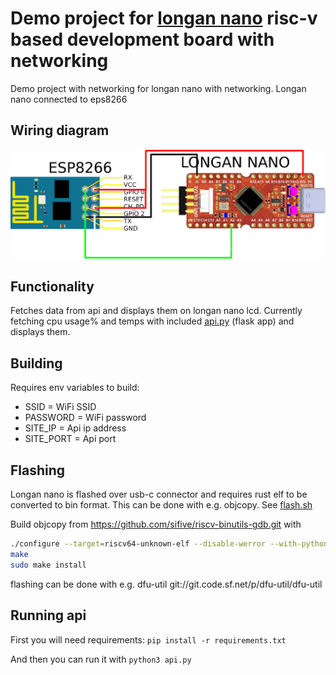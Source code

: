 # Demo project for [longan nano](https://www.seeedstudio.com/Sipeed-Longan-Nano-RISC-V-GD32VF103CBT6-Development-Board-p-4205.html) risc-v based development board with networking

Demo project with networking for longan nano with networking. Longan nano connected to eps8266

## Wiring diagram

![wiring diagram](./doc/wiring.png)

## Functionality

Fetches data from api and displays them on longan nano lcd. Currently fetching cpu usage% and temps with included [api.py](api.py) (flask app) and displays them.

## Building

Requires env variables to build:

- SSID = WiFi SSID
- PASSWORD = WiFi password
- SITE_IP = Api ip address
- SITE_PORT = Api port

## Flashing

Longan nano is flashed over usb-c connector and requires rust elf to be converted to bin format. This can be done with e.g. objcopy. See [flash.sh](flash.sh)

Build objcopy from https://github.com/sifive/riscv-binutils-gdb.git with

```bash
./configure --target=riscv64-unknown-elf --disable-werror --with-python=no --disable-gdb --disable-sim --disable-libdecnumber --disable-libreadline --with-expat=yes --with-mpc=no --with-mpfr=no --with-gmp=no
make
sudo make install
```

flashing can be done with e.g. dfu-util git://git.code.sf.net/p/dfu-util/dfu-util

## Running api

First you will need requirements: `pip install -r requirements.txt`

And then you can run it with `python3 api.py`

